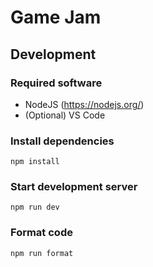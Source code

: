 # Game Jam

## Development

### Required software

- NodeJS (https://nodejs.org/)
- (Optional) VS Code

### Install dependencies

```
npm install
```

### Start development server

```
npm run dev
```

### Format code

```
npm run format
```
